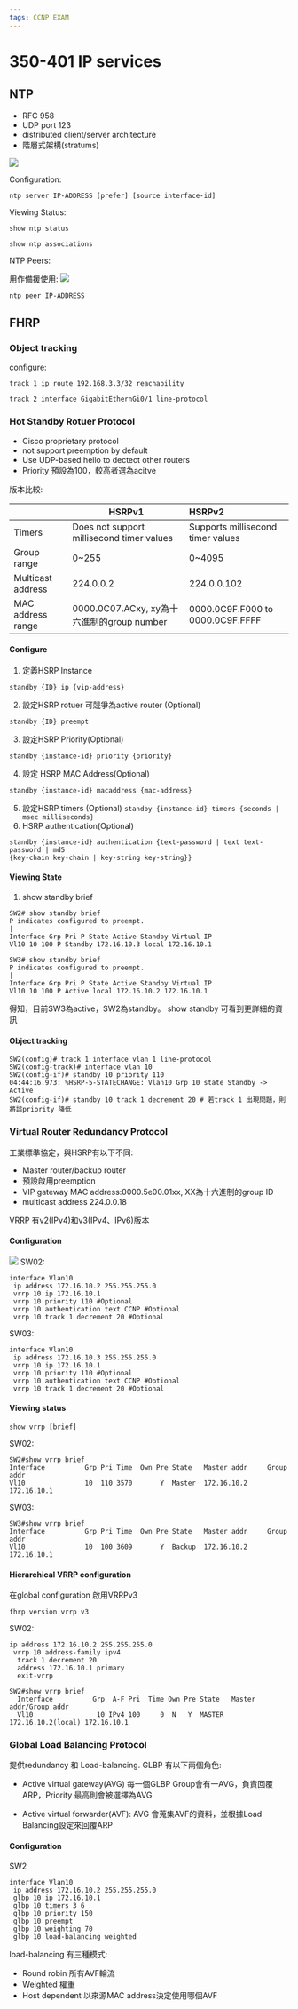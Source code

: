 ```yaml
---
tags: CCNP EXAM
---
```

# 350-401 IP services

## NTP
* RFC 958
* UDP port 123
* distributed client/server architecture
* 階層式架構(stratums)

![](https://i.imgur.com/CMs4nbT.png)

Configuration:

```
ntp server IP-ADDRESS [prefer] [source interface-id]
```

Viewing Status:
```
show ntp status
```

```
show ntp associations
```

NTP Peers:

用作備援使用:
![](https://i.imgur.com/7F4RZLW.png)
```
ntp peer IP-ADDRESS
```

## FHRP

### Object tracking
configure:
```
track 1 ip route 192.168.3.3/32 reachability
```

```
track 2 interface GigabitEthernGi0/1 line-protocol
```

### Hot Standby Rotuer Protocol

* Cisco proprietary protocol
* not support preemption by default
* Use UDP-based hello to dectect other routers
* Priority 預設為100，較高者選為acitve

版本比較:

|                   | HSRPv1                                     | HSRPv2                            |
|:----------------- | ------------------------------------------ |:--------------------------------- |
| Timers            | Does not support millisecond timer values  | Supports millisecond timer values |
| Group range       | 0~255                                      | 0~4095                            |
| Multicast address | 224.0.0.2                                  | 224.0.0.102                       |
| MAC address range | 0000.0C07.ACxy, xy為十六進制的group number | 0000.0C9F.F000 to 0000.0C9F.FFFF  |

#### Configure

1. 定義HSRP Instance
```
standby {ID} ip {vip-address}
```
2. 設定HSRP rotuer 可競爭為active router (Optional)
```
standby {ID} preempt
```
3. 設定HSRP Priority(Optional)
```
standby {instance-id} priority {priority}
```
4. 設定 HSRP MAC Address(Optional)
```
standby {instance-id} macaddress {mac-address}
```
5. 設定HSRP timers (Optional)
`standby {instance-id} timers {seconds | msec milliseconds}`
6. HSRP authentication(Optional)
```
standby {instance-id} authentication {text-password | text text-password | md5
{key-chain key-chain | key-string key-string}}
```

#### Viewing State
1. show standby brief
```
SW2# show standby brief
P indicates configured to preempt.
|
Interface Grp Pri P State Active Standby Virtual IP
Vl10 10 100 P Standby 172.16.10.3 local 172.16.10.1
```

```
SW3# show standby brief
P indicates configured to preempt.
|
Interface Grp Pri P State Active Standby Virtual IP
Vl10 10 100 P Active local 172.16.10.2 172.16.10.1
```

得知，目前SW3為active，SW2為standby。
show standby 可看到更詳細的資訊

#### Object tracking

```
SW2(config)# track 1 interface vlan 1 line-protocol
SW2(config-track)# interface vlan 10
SW2(config-if)# standby 10 priority 110
04:44:16.973: %HSRP-5-STATECHANGE: Vlan10 Grp 10 state Standby -> Active
SW2(config-if)# standby 10 track 1 decrement 20 # 若track 1 出現問題，則將該priority 降低
```

### Virtual Router Redundancy Protocol
工業標準協定，與HSRP有以下不同:
* Master router/backup router
* 預設啟用preemption
* VIP gateway MAC address:0000.5e00.01xx, XX為十六進制的group ID
* multicast address 224.0.0.18

VRRP 有v2(IPv4)和v3(IPv4、IPv6)版本

#### Configuration

![](https://i.imgur.com/aMEUjWn.png)
SW02:
```
interface Vlan10
 ip address 172.16.10.2 255.255.255.0
 vrrp 10 ip 172.16.10.1
 vrrp 10 priority 110 #Optional
 vrrp 10 authentication text CCNP #Optional
 vrrp 10 track 1 decrement 20 #Optional
```
SW03:

```
interface Vlan10
 ip address 172.16.10.3 255.255.255.0
 vrrp 10 ip 172.16.10.1
 vrrp 10 priority 110 #Optional
 vrrp 10 authentication text CCNP #Optional
 vrrp 10 track 1 decrement 20 #Optional
```

#### Viewing status

`show vrrp [brief]`

SW02:
```
SW2#show vrrp brief 
Interface          Grp Pri Time  Own Pre State   Master addr     Group addr
Vl10               10  110 3570       Y  Master  172.16.10.2     172.16.10.1    
```
SW03:
```
SW3#show vrrp brief 
Interface          Grp Pri Time  Own Pre State   Master addr     Group addr
Vl10               10  100 3609       Y  Backup  172.16.10.2     172.16.10.1  
```

#### Hierarchical VRRP configuration

在global configuration 啟用VRRPv3
```
fhrp version vrrp v3
```
SW02:
```
ip address 172.16.10.2 255.255.255.0
 vrrp 10 address-family ipv4
  track 1 decrement 20
  address 172.16.10.1 primary
  exit-vrrp
```

```
SW2#show vrrp brief 
  Interface          Grp  A-F Pri  Time Own Pre State   Master addr/Group addr
  Vl10                10 IPv4 100     0  N   Y  MASTER  172.16.10.2(local) 172.16.10.1
```

### Global Load Balancing Protocol

提供redundancy 和 Load-balancing.
GLBP 有以下兩個角色:

* Active virtual gateway(AVG)
每一個GLBP Group會有一AVG，負責回覆 ARP，Priority 最高則會被選擇為AVG

* Active virtual forwarder(AVF):
AVG 會蒐集AVF的資料，並根據Load Balancing設定來回覆ARP

#### Configuration

SW2
```
interface Vlan10
 ip address 172.16.10.2 255.255.255.0
 glbp 10 ip 172.16.10.1
 glbp 10 timers 3 6
 glbp 10 priority 150
 glbp 10 preempt
 glbp 10 weighting 70
 glbp 10 load-balancing weighted
```

load-balancing 有三種模式:

* Round robin
所有AVF輪流
* Weighted
權重
* Host dependent
以來源MAC address決定使用哪個AVF